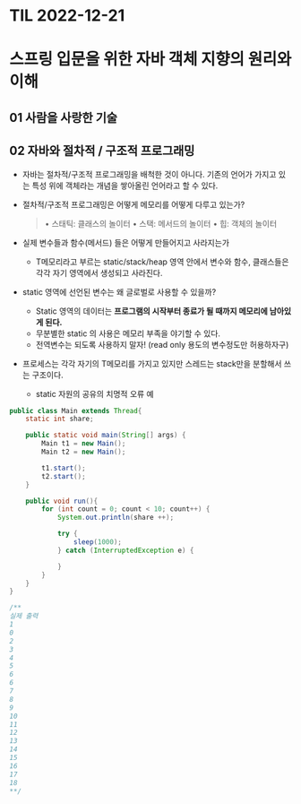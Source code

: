 # TIL 2022-12-21

# 스프링 입문을 위한 자바 객체 지향의 원리와 이해

## 01 사람을 사랑한 기술

> 
> 

## 02 자바와 절차적 / 구조적 프로그래밍

- 자바는 절차적/구조적 프로그래밍을 배척한 것이 아니다. 기존의 언어가 가지고 있는 특성 위에 객체라는 개념을 쌓아올린 언어라고 할 수 있다.
- 절차적/구조적 프로그래밍은 어떻게 메모리를 어떻게 다루고 있는가?
    
    > • 스태틱: 클래스의 놀이터
    • 스택: 메서드의 놀이터
    • 힙: 객체의 놀이터
    > 
- 실제 변수들과 함수(메서드) 들은 어떻게 만들어지고 사라지는가
    - T메모리라고 부르는 static/stack/heap 영역 안에서 변수와 함수, 클래스들은 각각 자기 영역에서 생성되고 사라진다.
- static 영역에 선언된 변수는 왜 글로벌로 사용할 수 있을까?
    - Static 영역의 데이터는 **프로그램의 시작부터 종료가 될 때까지 메모리에 남아있게 된다.**
    - 무분별한 static 의 사용은 메모리 부족을 야기할 수 있다.
    - 전역변수는 되도록 사용하지 말자! (read only 용도의 변수정도만 허용하자구)
- 프로세스는 각각 자기의 T메모리를 가지고 있지만 스레드는 stack만을 분할해서 쓰는 구조이다.
    - static 자원의 공유의 치명적 오류 예

```java
public class Main extends Thread{
    static int share;

    public static void main(String[] args) {
        Main t1 = new Main();
        Main t2 = new Main();

        t1.start();
        t2.start();
    }

    public void run(){
        for (int count = 0; count < 10; count++) {
            System.out.println(share ++);

            try {
                sleep(1000);
            } catch (InterruptedException e) {

            }
        }
    }
}

/**
실제 출력
1
0
2
3
4
5
6
6
7
8
9
10
11
12
13
14
15
16
17
18
**/
```